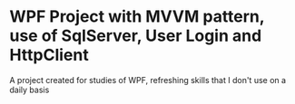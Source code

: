 # WPF Project with MVVM pattern, use of SqlServer, User Login and HttpClient

A project created for studies of WPF, refreshing skills that I don't use on a daily basis
